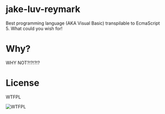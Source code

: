 # jake-luv-reymark
Best programming language (AKA Visual Basic) transpilable to EcmaScript 5. What could you wish for!

# Why?

WHY NOT?!?!?!?

# License

WTFPL

![WTFPL](http://www.wtfpl.net/wp-content/uploads/2012/12/wtfpl-badge-4.png)

